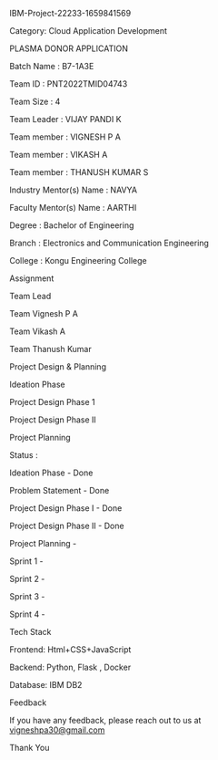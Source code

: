 IBM-Project-22233-1659841569


Category: Cloud Application Development

PLASMA DONOR APPLICATION

Batch Name : B7-1A3E

Team ID : PNT2022TMID04743

Team Size : 4

Team Leader : VIJAY PANDI K

Team member : VIGNESH P A

Team member : VIKASH A

Team member : THANUSH KUMAR S

Industry Mentor(s) Name : NAVYA

Faculty Mentor(s) Name : AARTHI

Degree : Bachelor of Engineering

Branch : Electronics and Communication Engineering

College : Kongu Engineering College

Assignment

Team Lead

Team Vignesh P A

Team Vikash A

Team Thanush Kumar

Project Design & Planning

Ideation Phase

Project Design Phase 1

Project Design Phase II

Project Planning


Status :

Ideation Phase - Done

Problem Statement - Done

Project Design Phase I - Done

Project Design Phase II - Done

Project Planning -

Sprint 1 -

Sprint 2 -

Sprint 3 -

Sprint 4 -

Tech Stack

Frontend: Html+CSS+JavaScript

Backend: Python, Flask , Docker

Database: IBM DB2

Feedback

If you have any feedback, please reach out to us at vigneshpa30@gmail.com

Thank You
